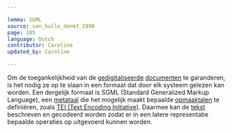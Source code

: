```yaml
---

lemma: SGML
source: van_hulle_denkt_1998
page: 105
language: Dutch
contributor: Caroline
updated_by: Caroline

---
```


Om de toegankelijkheid van de [gedigitaliseerde](digitization.html) [documenten](document.html) te garanderen, is het nodig ze op te slaan in een formaat dat door elk systeem gelezen kan worden. Een dergelijk formaat is SGML (Standard Generalized Markup Language), een [metataal](metalanguage.html) die het mogelijk maakt bepaalde [opmaaktalen](markup.html) te definiëren, zoals [TEI (Text Encoding Initiative)](TEI.html). Daarmee kan de [tekst](text.html) beschreven en gecodeerd worden zodat er in een latere representatie bepaalde operaties op uitgevoerd kunnen worden.
